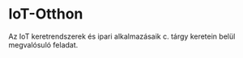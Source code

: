 # IoT-Otthon
Az IoT keretrendszerek és ipari alkalmazásaik c. tárgy keretein belül megvalósuló feladat.
